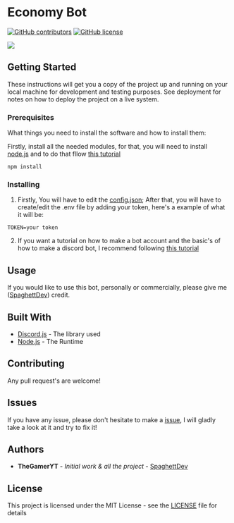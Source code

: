 # Economy Bot

[![GitHub contributors](https://img.shields.io/github/contributors/TheGamer456YT/Economy-Bot.svg?style=flat-square)](https://github.com/TheGamer456YT/LumaBot/graphs/contributors)
[![GitHub license](https://img.shields.io/github/license/TheGamer456YT/Economy-Bot.svg?style=flat-square)](https://github.com/TheGamer456YT/LumaBot/blob/master/LICENSE)

<a href="https://github.com/TheGamer456YT/Economy-Bot/pulse" alt="Activity">
        <img src="https://img.shields.io/github/commit-activity/m/TheGamer456YT/Economy-Bot" /></a>


## Getting Started

These instructions will get you a copy of the project up and running on your local machine for development and testing purposes. See deployment for notes on how to deploy the project on a live system.

### Prerequisites

What things you need to install the software and how to install them:

Firstly, install all the needed modules, for that, you will need to install [node.js](https://nodejs.org/en/download/) and to do that fllow [this tutorial](https://treehouse.github.io/installation-guides/windows/node-windows.html)

```
npm install
```

### Installing

1. Firstly, You will have to edit the [config.json](https://github.com/TheGamer456YT/Economy-Bot/blob/main/Configuration/config.json); After that, you will have to create/edit the .env file by adding your token, here's a example of what it will be: 
```env
TOKEN=your token
```

2. If you want a tutorial on how to make a bot account and the basic's of how to make a discord bot, I recommend following [this tutorial](https://github.com/dylanwe/How-to-make-a-discord-bot)

## Usage

If you would like to use this bot, personally or commercially, please give me ([SpaghettDev](https://github.com/TheGamer456YT)) credit.

## Built With

* [Discord.js](https://discord.js.org/#/docs/main/12.2.0/general/welcome) - The library used
* [Node.js](https://www.nodejs.org) - The Runtime

## Contributing

Any pull request's are welcome!

## Issues

If you have any issue, please don't hesitate to make a [issue](https://github.com/TheGamer456YT/Economy-Bot/issues/new), I will gladly take a look at it and try to fix it!

## Authors

* **TheGamerYT** - *Initial work & all the project* - [SpaghettDev](https://github.com/TheGamer456YT)

## License

This project is licensed under the MIT License - see the [LICENSE](https://github.com/TheGamer456YT/Economy-Bot/blob/main/LICENSE) file for details




